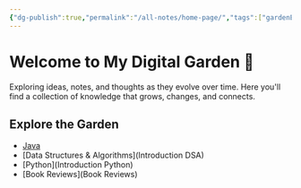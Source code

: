 ```yaml
---
{"dg-publish":true,"permalink":"/all-notes/home-page/","tags":["gardenEntry"]}
---
```


# Welcome to My Digital Garden 🌱

Exploring ideas, notes, and thoughts as they evolve over time. Here you'll find a collection of knowledge that grows, changes, and connects.

## Explore the Garden

- [Java](Introduction%20Java.md)
- [Data Structures & Algorithms](Introduction DSA)
- [Python](Introduction Python)
- [Book Reviews](Book Reviews)




